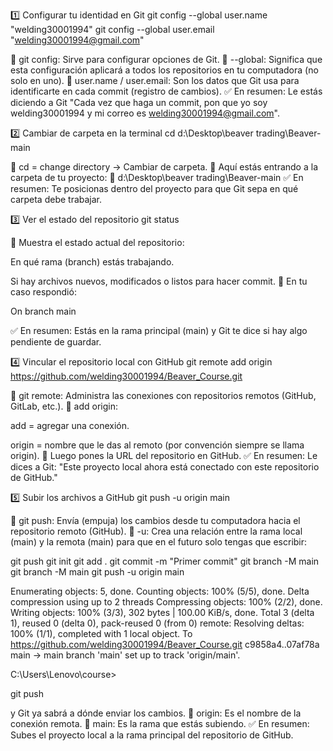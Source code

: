 1️⃣ Configurar tu identidad en Git
git config --global user.name "welding30001994"
git config --global user.email "welding30001994@gmail.com"


🔹 git config: Sirve para configurar opciones de Git.
🔹 --global: Significa que esta configuración aplicará a todos los repositorios en tu computadora (no solo en uno).
🔹 user.name / user.email: Son los datos que Git usa para identificarte en cada commit (registro de cambios).
✅ En resumen: Le estás diciendo a Git "Cada vez que haga un commit, pon que yo soy welding30001994 y mi correo es welding30001994@gmail.com".

2️⃣ Cambiar de carpeta en la terminal
cd d:\Desktop\beaver trading\Beaver-main


🔹 cd = change directory → Cambiar de carpeta.
🔹 Aquí estás entrando a la carpeta de tu proyecto:
📂 d:\Desktop\beaver trading\Beaver-main
✅ En resumen: Te posicionas dentro del proyecto para que Git sepa en qué carpeta debe trabajar.

3️⃣ Ver el estado del repositorio
git status


🔹 Muestra el estado actual del repositorio:

En qué rama (branch) estás trabajando.

Si hay archivos nuevos, modificados o listos para hacer commit.
🔹 En tu caso respondió:

On branch main


✅ En resumen: Estás en la rama principal (main) y Git te dice si hay algo pendiente de guardar.

4️⃣ Vincular el repositorio local con GitHub
git remote add origin https://github.com/welding30001994/Beaver_Course.git


🔹 git remote: Administra las conexiones con repositorios remotos (GitHub, GitLab, etc.).
🔹 add origin:

add = agregar una conexión.

origin = nombre que le das al remoto (por convención siempre se llama origin).
🔹 Luego pones la URL del repositorio en GitHub.
✅ En resumen: Le dices a Git:
"Este proyecto local ahora está conectado con este repositorio de GitHub."

5️⃣ Subir los archivos a GitHub
git push -u origin main


🔹 git push: Envía (empuja) los cambios desde tu computadora hacia el repositorio remoto (GitHub).
🔹 -u: Crea una relación entre la rama local (main) y la remota (main) para que en el futuro solo tengas que escribir:










git push
git init
git add .
git commit -m "Primer commit"
git branch -M main
git branch -M main
git push -u origin main


Enumerating objects: 5, done.
Counting objects: 100% (5/5), done.
Delta compression using up to 2 threads
Compressing objects: 100% (2/2), done.
Writing objects: 100% (3/3), 302 bytes | 100.00 KiB/s, done.
Total 3 (delta 1), reused 0 (delta 0), pack-reused 0 (from 0)
remote: Resolving deltas: 100% (1/1), completed with 1 local object.
To https://github.com/welding30001994/Beaver_Course.git
   c9858a4..07af78a  main -> main
branch 'main' set up to track 'origin/main'.

C:\Users\Lenovo\course>



git push


y Git ya sabrá a dónde enviar los cambios.
🔹 origin: Es el nombre de la conexión remota.
🔹 main: Es la rama que estás subiendo.
✅ En resumen: Subes el proyecto local a la rama principal del repositorio de GitHub.
